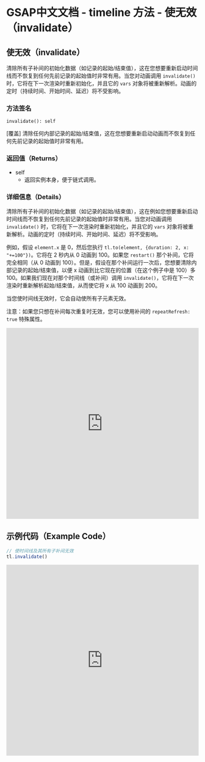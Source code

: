 # GSAP中文文档 - timeline 方法 - 使无效（invalidate）

## 使无效（invalidate）

清除所有子补间的初始化数据（如记录的起始/结束值），这在您想要重新启动时间线而不恢复到任何先前记录的起始值时非常有用。当您对动画调用 `invalidate()` 时，它将在下一次渲染时重新初始化，并且它的 `vars` 对象将被重新解析。动画的定时（持续时间、开始时间、延迟）将不受影响。

### 方法签名

```plaintext
invalidate(): self
```

[覆盖] 清除任何内部记录的起始/结束值，这在您想要重新启动动画而不恢复到任何先前记录的起始值时非常有用。

### 返回值（Returns）

- self
  - 返回实例本身，便于链式调用。

### 详细信息（Details）

清除所有子补间的初始化数据（如记录的起始/结束值），这在例如您想要重新启动时间线而不恢复到任何先前记录的起始值时非常有用。当您对动画调用 `invalidate()` 时，它将在下一次渲染时重新初始化，并且它的 `vars` 对象将被重新解析。动画的定时（持续时间、开始时间、延迟）将不受影响。

例如，假设 `element.x` 是 0，然后您执行 `tl.to(element, {duration: 2, x: "+=100"})`。它将在 2 秒内从 0 动画到 100。如果您 `restart()` 那个补间，它将完全相同（从 0 动画到 100）。但是，假设在那个补间运行一次后，您想要清除内部记录的起始/结束值，以便 x 动画到比它现在的位置（在这个例子中是 100）多 100。如果我们现在对那个时间线（或补间）调用 `invalidate()`，它将在下一次渲染时重新解析起始/结束值，从而使它将 x 从 100 动画到 200。

当您使时间线无效时，它会自动使所有子元素无效。

注意：如果您只想在补间每次重复时无效，您可以使用补间的 `repeatRefresh: true` 特殊属性。

<iframe src="https://www.youtube.com/embed/p1MAs-P_APk?si=500" width="100%" height="500" frameborder="0" allowfullscreen></iframe>

## 示例代码（Example Code）

```javascript
// 使时间线及其所有子补间无效
tl.invalidate()
```

<iframe src="https://codepen.io/GreenSock/pen/ZEzajvN" width="100%" height="500" frameborder="0" allowfullscreen></iframe>
